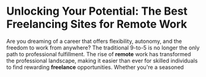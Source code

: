 # Unlocking Your Potential: The Best Freelancing Sites for Remote Work

Are you dreaming of a career that offers flexibility, autonomy, and the freedom to work from anywhere? The traditional 9-to-5 is no longer the only path to professional fulfillment. The rise of **remote** work has transformed the professional landscape, making it easier than ever for skilled individuals to find rewarding **freelance** opportunities. Whether you're a seasoned